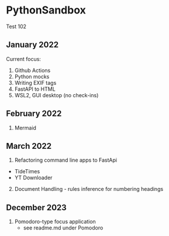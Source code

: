 # PythonSandbox
Test 102
## January 2022
Current focus:  
1. Github Actions  
1. Python mocks
2. Writing EXIF tags
3. FastAPI to HTML
4. WSL2, GUI desktop (no check-ins)
## February 2022
1. Mermaid
## March 2022
1. Refactoring command line apps to FastApi  
  - TideTimes
  - YT Downloader
2. Document Handling - rules inference for numbering headings

## December 2023
1. Pomodoro-type focus application
   - see readme.md under Pomodoro
  
     
